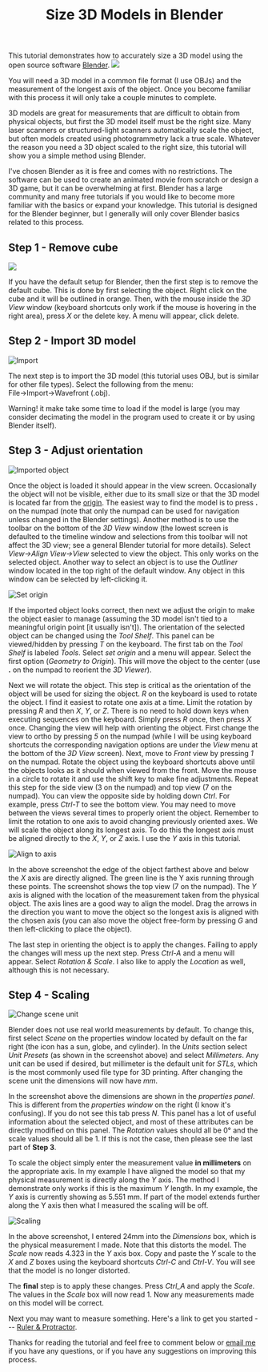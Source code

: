 ﻿---
layout: post
title: Size 3D Models in Blender
---

This tutorial demonstrates how to accurately size a 3D model using the open source software [Blender](https://www.blender.org/).
![ ![](https://lh3.googleusercontent.com/51WAp6PDGCYAkapxsXIpKq4pkZfO2NFXiJgdoXnQ5BNxtbxCD0a1Q44YqQAKU_shCXzKFCO9Iu7RJfJ6dil8YRklMFV1jjTBwLXA6iHVmS2uNtO-Ktyl_AoL-TDqRErs8enzyrGYSq1dYeobACzL7ohxQO63-xBO9EfyqBAkzMxTJwoZUpApiyNh-fHHMr5M0y1GDMpeZmr9uLX7gg0DLdXXb6V_aQS9Mlc3JWqDNGHtzIltKeqfnbvueKDUApdDG7MfgSlKGGaVZEtK1W-ORXx3iB6Td7zzxq54nFoTTZvYh3man3jW13zEO_cku6STu1QxS1z2VlJKkKjcTWRs_jbuB-ziMvX_7B7XSPtfMabyteNcmVJlUp8XEJd3XneU_61H1KmJtrDqESjL9kyjc9AwXgVEBSArSTrNNRlsxglLpK_hAvom5JjNzSzToUe40UejUm7P9VXJUSpBJi1kZb7Xf1GOUdd3M9eNXYB-5d27Lv-eAIfXFo27UnVfB1EnClQgI1WvqfALXucV4WQ-zzUWHoDGwHZkCtSEIKi2rq0tIm382tPlM-EpuNvOywsRkbXYDpRejBJvxJ5ok_XiDy4s0XwEtVeA0mlc0_erFN5Ih2wSv9BW3vn5KzFuCxBF_h_6bM1zph36-IsNsiYIWQlu4cDZXyV3ew=w1680-h267-no)](https://lh3.googleusercontent.com/51WAp6PDGCYAkapxsXIpKq4pkZfO2NFXiJgdoXnQ5BNxtbxCD0a1Q44YqQAKU_shCXzKFCO9Iu7RJfJ6dil8YRklMFV1jjTBwLXA6iHVmS2uNtO-Ktyl_AoL-TDqRErs8enzyrGYSq1dYeobACzL7ohxQO63-xBO9EfyqBAkzMxTJwoZUpApiyNh-fHHMr5M0y1GDMpeZmr9uLX7gg0DLdXXb6V_aQS9Mlc3JWqDNGHtzIltKeqfnbvueKDUApdDG7MfgSlKGGaVZEtK1W-ORXx3iB6Td7zzxq54nFoTTZvYh3man3jW13zEO_cku6STu1QxS1z2VlJKkKjcTWRs_jbuB-ziMvX_7B7XSPtfMabyteNcmVJlUp8XEJd3XneU_61H1KmJtrDqESjL9kyjc9AwXgVEBSArSTrNNRlsxglLpK_hAvom5JjNzSzToUe40UejUm7P9VXJUSpBJi1kZb7Xf1GOUdd3M9eNXYB-5d27Lv-eAIfXFo27UnVfB1EnClQgI1WvqfALXucV4WQ-zzUWHoDGwHZkCtSEIKi2rq0tIm382tPlM-EpuNvOywsRkbXYDpRejBJvxJ5ok_XiDy4s0XwEtVeA0mlc0_erFN5Ih2wSv9BW3vn5KzFuCxBF_h_6bM1zph36-IsNsiYIWQlu4cDZXyV3ew=w1680-h267-no)

You will need a 3D model in a common file format (I use OBJs) and the measurement of the longest axis of the object. Once you become familiar with this process it will only take a couple minutes to complete.

3D models are great for measurements that are difficult to obtain from physical objects, but first the 3D model itself must be the right
size. Many laser scanners or structured-light scanners automatically scale the object, but often models created using photogrammetry lack a true scale. Whatever the reason you need a 3D object scaled to the right size, this tutorial will show you a simple method using Blender.  

I've chosen Blender as it is free and comes with no restrictions. The software can be used to create an animated movie from scratch or
design a 3D game, but it can be  overwhelming at first. Blender has a large community and many free tutorials if you would like to become more familiar with the basics or expand your knowledge. This tutorial is designed for the Blender beginner, but I generally will only cover Blender basics related to this process.
  

## Step 1 - Remove cube 
![ ![](https://lh3.googleusercontent.com/2xXI11_E6albikIb0u054MCn8N74P5IVYwHa6Vz0dzfKv_M7kJksPVdHBRWHqd8cgE7tFElysaBFc28Hsb18-jg_ANSW-kiNtexTZW-9zmFJGZ4Qc4hO4YW1waSRW2A6Cvse-I0VZ2MXRhOhcSjjSTpjAj5uGuhMBLmx9hr7ms_6L7p_t3OqnBtCNBldnGn57uJ09olKRKO-dDr2R_J0ZY2Dm1gpb5mHfPEkoCjTgXDpNvFgZNJj8qq6xWp5iDg-2o0k3zE43wjwEJa7nP_P6LmM5n7EbRPpTWN6xRUUXMbo8c0BZVXcPmTlNz-Oh6NwFGlwpUzYmrHpxEW7a5HGPh5m3v0E67RjkQN_X-WqacYgp4THU6WtttF7iN_BJxOr02GOovRycE_eIry_Sdk_fu65Dzr0QQzy3FF-YWCke7gTC_nHOnXEUASxbRiyBL-QKidUz3dGlmem54cjRjHB6tS3i3ZsrontVOqKbeZlZhzLcimNs6ROheqbx3d3EDCKKqsLxyHnIO7LhFeLWB5OxAn30psCOv1fTPVk4KdiMr7l4ZI9APN22EdCvUk6TKSllIZHjvVdeU_m-hdJeqguoCVgCL3X_sPPO337uHIeB2kMF7wYkqDL1pxsgieoV5WS81eiSYR2P03xCPYZyGddhA0GVChxL7C3Vg=w1558-h910-no)](https://lh3.googleusercontent.com/2xXI11_E6albikIb0u054MCn8N74P5IVYwHa6Vz0dzfKv_M7kJksPVdHBRWHqd8cgE7tFElysaBFc28Hsb18-jg_ANSW-kiNtexTZW-9zmFJGZ4Qc4hO4YW1waSRW2A6Cvse-I0VZ2MXRhOhcSjjSTpjAj5uGuhMBLmx9hr7ms_6L7p_t3OqnBtCNBldnGn57uJ09olKRKO-dDr2R_J0ZY2Dm1gpb5mHfPEkoCjTgXDpNvFgZNJj8qq6xWp5iDg-2o0k3zE43wjwEJa7nP_P6LmM5n7EbRPpTWN6xRUUXMbo8c0BZVXcPmTlNz-Oh6NwFGlwpUzYmrHpxEW7a5HGPh5m3v0E67RjkQN_X-WqacYgp4THU6WtttF7iN_BJxOr02GOovRycE_eIry_Sdk_fu65Dzr0QQzy3FF-YWCke7gTC_nHOnXEUASxbRiyBL-QKidUz3dGlmem54cjRjHB6tS3i3ZsrontVOqKbeZlZhzLcimNs6ROheqbx3d3EDCKKqsLxyHnIO7LhFeLWB5OxAn30psCOv1fTPVk4KdiMr7l4ZI9APN22EdCvUk6TKSllIZHjvVdeU_m-hdJeqguoCVgCL3X_sPPO337uHIeB2kMF7wYkqDL1pxsgieoV5WS81eiSYR2P03xCPYZyGddhA0GVChxL7C3Vg=w1558-h910-no)

If you have the default setup for Blender, then the first step is to remove the default cube. This is done by first selecting the object.
Right click on the cube and it will be outlined in orange. Then, with the mouse inside the *3D View* window (keyboard shortcuts only work if the mouse is hovering in the right area), press *X* or the delete key. A menu will appear, click delete.

## Step 2 - Import 3D model
![ Import ![](https://lh3.googleusercontent.com/2K7CrRnYvJA17haF8NedQHdELoJRC0YASlmXW5ptrZ0o5tcDvP1SfRWwk6FTaSqHPCayrH0vOc12Pmv7UoyNfLBUSa9wEmt8gFKpuai9T_5rnE6BSf1DKgxpff7-GyThyTA84rh_B8X588lnn_33S5Lcp7K7l-uL1eqvP8PyxCqUU1fk4sQTi7WsV5JmZPD23zfKaOlwC7G3hnhL6ro6CzbTCUj69YjDV3-BQK4Wa_KSrpw-b2drrtNTdbqOgYQEW72DIgJQHw-EQt2HNC-iPnIpHnEYtp5tUboxWNN3ie-QM_mdMyV5AQqhAB1xBv-tShnaHLRZKIdwbtaH-uw8IEzlh2Tj-m0z7uCK1-G4WHLu8owOa2ZzD1-t3URNoYUjvcZ7oygMv51MMkhS32EgKRVWdMvw5_z9ciSNWgd0u7u-YuAzpdNfUYWyKA0PJH76fgH0dwyRyEvXevLlQAHRZ50Jfrocax0vc5PBFuQE2nsHgYILqrSqvsTIveVSs8WB3854m79JZxXknMMxpSUWuLjIP5hYagw0OItrIsz8RhjthA_gy7Q3fZrcoUaTFHEKBRWCl2MPFNLoTDXzIflukDWLjfmASsTZVLzdlNjh6jr0R3bc2b0bUepqBG4Z6EUp-mK-3VfgvpnHs-IhHIHoqCOi43JDoZKzOw=w1003-h603-no)](https://lh3.googleusercontent.com/2K7CrRnYvJA17haF8NedQHdELoJRC0YASlmXW5ptrZ0o5tcDvP1SfRWwk6FTaSqHPCayrH0vOc12Pmv7UoyNfLBUSa9wEmt8gFKpuai9T_5rnE6BSf1DKgxpff7-GyThyTA84rh_B8X588lnn_33S5Lcp7K7l-uL1eqvP8PyxCqUU1fk4sQTi7WsV5JmZPD23zfKaOlwC7G3hnhL6ro6CzbTCUj69YjDV3-BQK4Wa_KSrpw-b2drrtNTdbqOgYQEW72DIgJQHw-EQt2HNC-iPnIpHnEYtp5tUboxWNN3ie-QM_mdMyV5AQqhAB1xBv-tShnaHLRZKIdwbtaH-uw8IEzlh2Tj-m0z7uCK1-G4WHLu8owOa2ZzD1-t3URNoYUjvcZ7oygMv51MMkhS32EgKRVWdMvw5_z9ciSNWgd0u7u-YuAzpdNfUYWyKA0PJH76fgH0dwyRyEvXevLlQAHRZ50Jfrocax0vc5PBFuQE2nsHgYILqrSqvsTIveVSs8WB3854m79JZxXknMMxpSUWuLjIP5hYagw0OItrIsz8RhjthA_gy7Q3fZrcoUaTFHEKBRWCl2MPFNLoTDXzIflukDWLjfmASsTZVLzdlNjh6jr0R3bc2b0bUepqBG4Z6EUp-mK-3VfgvpnHs-IhHIHoqCOi43JDoZKzOw=w1003-h603-no)

The next step is to import the 3D model (this tutorial uses OBJ, but is similar for other file types). Select the following from the menu: File&rarr;Import&rarr;Wavefront (.obj).

Warning! it make take some time to load if the model is large (you may consider decimating the model in the program used to create it or by using Blender itself).

## Step 3 - Adjust orientation
![Imported object ![](https://lh3.googleusercontent.com/ztvuZwvCENJQfWkNYsJ02djDL3KwILkDI4WXi1ZSCItNi2N4qm-E0FAInli1L2Cb7vfqsX23sfgUVA)](https://lh3.googleusercontent.com/ztvuZwvCENJQfWkNYsJ02djDL3KwILkDI4WXi1ZSCItNi2N4qm-E0FAInli1L2Cb7vfqsX23sfgUVA)

Once the object is loaded it should appear in the view screen. Occasionally the object will not be visible, either due to its small size or that the 3D model is located far from the [origin](https://docs.blender.org/manual/en/dev/editors/3dview/object/origin.html). The easiest way to find the model is to press **.** on the numpad (note that only the numpad can be used for navigation unless changed in the Blender settings). Another method is to use the toolbar on the bottom of the *3D View* window (the lowest screen is defaulted to the timeline window and selections from this toolbar will not affect the 3D view; see a general Blender tutorial for more details). Select *View&rarr;Align View&rarr;View* selected to view the object. This only works on the selected object. Another way to select an object is to use the *Outliner* window located in the top right of the default window. Any object in this window can be selected by left-clicking it.

![Set origin ![](https://lh3.googleusercontent.com/p9wCIjXuLdYFt-qmh-7tbhrvpM9iWZHZb1sdEVKM8wXylUHVy8KVohcBSo11hhpa05Roov3MbB3CTA)](https://lh3.googleusercontent.com/p9wCIjXuLdYFt-qmh-7tbhrvpM9iWZHZb1sdEVKM8wXylUHVy8KVohcBSo11hhpa05Roov3MbB3CTA)

If the imported object looks correct, then next we adjust the origin to make the object easier to manage (assuming the 3D model isn't tied to a meaningful origin point [it usually isn't]). The orientation of the selected object can be changed using the *Tool Shelf*. This panel can be viewed/hidden by pressing *T* on the keyboard. The first tab on the *Tool Shelf* is labeled *Tools*. Select *set origin* and a menu will appear. Select the first option (*Geometry to Origin*). This will move the object to the center (use **.** on the numpad to reorient the *3D Viewer*).

Next we will rotate the object. This step is critical as the orientation of the object will be used for sizing the object. *R* on the keyboard is used to rotate the object. I find it easiest to rotate one axis at a time. Limit the rotation by pressing *R* and then *X*, *Y*, or *Z*. There is no need to hold down keys when executing sequences on the keyboard. Simply press *R* once, then press *X* once. Changing the view will help with orienting the object. First change the view to ortho by pressing *5* on the numpad (while I will be using keyboard shortcuts the corresponding navigation options are under the *View* menu at the bottom of the *3D View* screen). Next, move to *Front* view by pressing *1* on the numpad. Rotate the object using the keyboard shortcuts above until the objects looks as it should when viewed from the front. Move the mouse in a circle to rotate it and use the shift key to make fine adjustments. Repeat this step for the side view (3 on the numpad) and top view (7 on the numpad). You can view the opposite side by holding down *Ctrl*. For example, press *Ctrl-T* to see the bottom view. You may need to move between the views several times to properly orient the object. Remember to limit the rotation to one axis to avoid changing previously oriented axes. We will scale the object along its longest axis. To do this the longest axis must be aligned directly to the *X*, *Y*, or *Z* axis. I use the *Y* axis in this tutorial.

![Align to axis ![](https://lh3.googleusercontent.com/7at4_9SrMB9DzZZZfJliO3s4MRKTX995URBdtbhTAx8jl23-VyUV7tFTcnKwvQ-LHMVsqHDpqb4rCA)](https://lh3.googleusercontent.com/7at4_9SrMB9DzZZZfJliO3s4MRKTX995URBdtbhTAx8jl23-VyUV7tFTcnKwvQ-LHMVsqHDpqb4rCA)

In the above screenshot the edge of the object farthest above and below the *X* axis are directly aligned. The green line is the Y axis running through these points. The screenshot shows the top view (7 on the numpad). The *Y* axis is aligned with the location of the measurement taken from the physical object. The axis lines are a good way to align the model. Drag the arrows in the direction you want to move the object so the longest axis is aligned with the chosen axis (you can also move the object free-form by pressing *G* and then left-clicking to place the object).

The last step in orienting the object is to apply the changes. Failing to apply the changes will mess up the next step. Press *Ctrl-A* and a menu will appear. Select *Rotation & Scale*. I also like to apply the *Location* as well, although this is not necessary.

## Step 4 - Scaling
![Change scene unit ![](https://lh3.googleusercontent.com/QITgVEApFehTACsYMVIJYBY3moGEtCw7exRMfkt5LouiQPA_s434SwgBvTPryY_m2SMpHGXsonmrIA)](https://lh3.googleusercontent.com/QITgVEApFehTACsYMVIJYBY3moGEtCw7exRMfkt5LouiQPA_s434SwgBvTPryY_m2SMpHGXsonmrIA)

Blender does not use real world measurements by default. To change this, first select *Scene* on the properties window located by default on the far right (the icon has a sun, globe, and cylinder). In the *Units* section select *Unit Presets* (as shown in the screenshot above) and select *Millimeters*. Any unit can be used if desired, but millimeter is the default unit for *STLs*, which is the most commonly used file type for 3D printing. After changing the scene unit the dimensions will now have *mm*. 

In the screenshot above the dimensions are shown in the *properties panel*. This is different from the *properties window* on the right (I know it's confusing). If you do not see this tab press *N*. This panel has a lot of useful information about the selected object, and most of these attributes can be directly modified on this panel. The *Rotation* values should all be 0° and the scale values should all be 1. If this is not the case, then please see the last part of **Step 3**. 

To scale the object simply enter the measurement value **in millimeters** on the appropriate axis. In my example I have aligned the model so that my physical measurement is directly along the *Y* axis. The method I demonstrate only works if this is the maximum *Y* length. In my example, the *Y* axis is currently showing as 5.551 mm. If part of the model extends further along the Y axis then what I measured the scaling will be off.

![Scaling ![](https://lh3.googleusercontent.com/lxCWptR9Qxpx9NdPTihTnFOkKxg91MEw8E7DJc6wFkMvRHI0IP3_Yv797ShFF516VjKji-qpx_drEg)](https://lh3.googleusercontent.com/lxCWptR9Qxpx9NdPTihTnFOkKxg91MEw8E7DJc6wFkMvRHI0IP3_Yv797ShFF516VjKji-qpx_drEg)

In the above screenshot, I entered 24mm into the *Dimensions* box, which is the physical measurement I made. Note that this distorts the model. The *Scale* now reads 4.323 in the *Y* axis box. Copy and paste the *Y* scale to the *X* and *Z* boxes  using the keyboard shortcuts *Ctrl-C* and *Ctrl-V*. You will see that the model is no longer distorted.

The **final** step is to apply these changes. Press *Ctrl_A* and apply the *Scale*. The values in the *Scale* box will now read 1. Now any measurements made on this model will be correct.

Next you may want to measure something. Here's a link to get you started --- [Ruler & Protractor](https://docs.blender.org/manual/en/dev/interface/ruler_protractor.html).

Thanks for reading the tutorial and feel free to comment below or [email me](bischrob@gmail.com) if you have any questions, or if you have any suggestions on improving this process.
